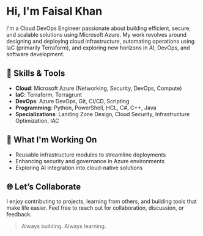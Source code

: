 # Hi, I'm Faisal Khan

I'm a Cloud DevOps Engineer passionate about building efficient, secure, and scalable solutions using Microsoft Azure. My work revolves around designing and deploying cloud infrastructure, automating operations using IaC (primarily Terraform), and exploring new horizons in AI, DevOps, and software development.

## 🔧 Skills & Tools
- **Cloud**: Microsoft Azure (Networking, Security, DevOps, Compute)
- **IaC**: Terraform, Terragrunt
- **DevOps**: Azure DevOps, Git, CI/CD, Scripting
- **Programming**: Python, PowerShell, HCL, C#, C++, Java
- **Specializations**: Landing Zone Design, Cloud Security, Infrastructure Optimization, IAC

## 📌 What I'm Working On
- Reusable infrastructure modules to streamline deployments
- Enhancing security and governance in Azure environments
- Exploring AI integration into cloud-native solutions

## 🌐 Let’s Collaborate
I enjoy contributing to projects, learning from others, and building tools that make life easier. Feel free to reach out for collaboration, discussion, or feedback.

> Always building. Always learning.


<!--
**StarvedHawk/StarvedHawk** is a ✨ _special_ ✨ repository because its `README.md` (this file) appears on your GitHub profile.

Here are some ideas to get you started:

- 🔭 I’m currently working on ...
- 🌱 I’m currently learning ...
- 👯 I’m looking to collaborate on ...
- 🤔 I’m looking for help with ...
- 💬 Ask me about ...
- 📫 How to reach me: ...
- 😄 Pronouns: ...
- ⚡ Fun fact: ...
-->
